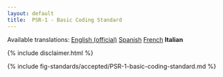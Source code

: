 ```yaml
---
layout: default
title:  PSR-1 - Basic Coding Standard
---
```


<nav id="lngmenu">
  Available translations:
  <a href="/psr/psr-1">English (official)</a>
  <a href="/psr/psr-1/es">Spanish</a>
  <a href="/psr/psr-1/fr">French</a>
  <b>Italian</b>
</nav>

{% include disclaimer.html %}

{% include fig-standards/accepted/PSR-1-basic-coding-standard.md %}
